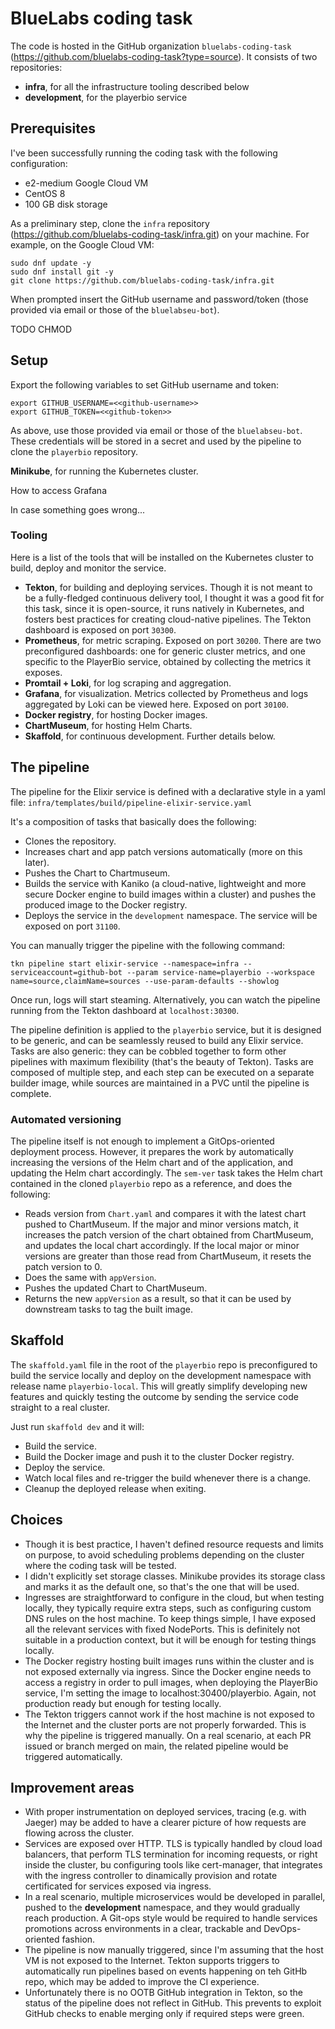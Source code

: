 # BlueLabs coding task
The code is hosted in the GitHub organization `bluelabs-coding-task` (https://github.com/bluelabs-coding-task?type=source). It consists of two repositories:
- **infra**, for all the infrastructure tooling described below
- **development**, for the playerbio service

## Prerequisites
I've been successfully running the coding task with the following configuration:
 - e2-medium Google Cloud VM
 - CentOS 8
 - 100 GB disk storage

As a preliminary step, clone the `infra` repository (https://github.com/bluelabs-coding-task/infra.git) on your machine. For example, on the Google Cloud VM:
```
sudo dnf update -y
sudo dnf install git -y
git clone https://github.com/bluelabs-coding-task/infra.git
```
When prompted insert the GitHub username and password/token (those provided via email or those of the `bluelabseu-bot`).

TODO CHMOD


## Setup
Export the following variables to set GitHub username and token:  
```
export GITHUB_USERNAME=<<github-username>>  
export GITHUB_TOKEN=<<github-token>>
```
As above, use those provided via email or those of the `bluelabseu-bot`. These credentials will be stored in a secret and used by the pipeline to clone the `playerbio` repository.

**Minikube**, for running the Kubernetes cluster.

How to access Grafana

In case something goes wrong...


### Tooling
Here is a list of the tools that will be installed on the Kubernetes cluster to build, deploy and monitor the service.
- **Tekton**, for building and deploying services. Though it is not meant to be a fully-fledged continuous delivery tool, I thought it was a good fit for this task, since it is open-source, it runs natively in Kubernetes, and fosters best practices for creating cloud-native pipelines. The Tekton dashboard is exposed on port `30300`.
- **Prometheus**, for metric scraping. Exposed on port `30200`. There are two preconfigured dashboards: one for generic cluster metrics, and one specific to the PlayerBio service, obtained by collecting the metrics it exposes.
- **Promtail + Loki**, for log scraping and aggregation.
- **Grafana**, for visualization. Metrics collected by Prometheus and logs aggregated by Loki can be viewed here. Exposed on port `30100`.
- **Docker registry**, for hosting Docker images.
- **ChartMuseum**, for hosting Helm Charts.
- **Skaffold**, for continuous development. Further details below.

## The pipeline
The pipeline for the Elixir service is defined with a declarative style in a yaml file: `infra/templates/build/pipeline-elixir-service.yaml`

It's a composition of tasks that basically does the following:
- Clones the repository.
- Increases chart and app patch versions automatically (more on this later).
- Pushes the Chart to Chartmuseum.
- Builds the service with Kaniko (a cloud-native, lightweight and more secure Docker engine to build images within a cluster) and pushes the produced image to the Docker registry.
- Deploys the service in the `development` namespace. The service will be exposed on port `31100`.

You can manually trigger the pipeline with the following command:

`tkn pipeline start elixir-service --namespace=infra --serviceaccount=github-bot --param service-name=playerbio --workspace name=source,claimName=sources --use-param-defaults --showlog`

Once run, logs will start steaming. Alternatively, you can watch the pipeline running from the Tekton dashboard at `localhost:30300`.

The pipeline definition is applied to the `playerbio` service, but it is designed to be generic, and can be seamlessly reused to build any Elixir service.
Tasks are also generic: they can be cobbled together to form other pipelines with maximum flexibility (that's the beauty of Tekton). Tasks are composed of multiple step, and each step can be executed on a separate builder image, while sources are maintained in a PVC until the pipeline is complete.

### Automated versioning
The pipeline itself is not enough to implement a GitOps-oriented deployment process. However, it prepares the work by automatically increasing the versions of the Helm chart and of the application, and updating the Helm chart accordingly.
The `sem-ver` task takes the Helm chart contained in the cloned `playerbio` repo as a reference, and does the following:
- Reads version from `Chart.yaml` and compares it with the latest chart pushed to ChartMuseum. If the major and minor versions match, it increases the patch version of the chart obtained from ChartMuseum, and updates the local chart accordingly. If the local major or minor versions are greater than those read from ChartMuseum, it resets the patch version to 0.
- Does the same with `appVersion`.
- Pushes the updated Chart to ChartMuseum.
- Returns the new `appVersion` as a result, so that it can be used by downstream tasks to tag the built image.

## Skaffold
The `skaffold.yaml` file in the root of the `playerbio` repo is preconfigured to build the service locally and deploy on the development namespace with release name `playerbio-local`. This will greatly simplify developing new features and quickly testing the outcome by sending the service code straight to a real cluster.

Just run `skaffold dev` and it will:
- Build the service.
- Build the Docker image and push it to the cluster Docker registry.
- Deploy the service.
- Watch local files and re-trigger the build whenever there is a change.
- Cleanup the deployed release when exiting.

## Choices
- Though it is best practice, I haven't defined resource requests and limits on purpose, to avoid scheduling problems depending on the cluster where the coding task will be tested.
- I didn't explicitly set storage classes. Minikube provides its storage class and marks it as the default one, so that's the one that will be used.
- Ingresses are straightforward to configure in the cloud, but when testing locally, they typically require extra steps, such as configuring custom DNS rules on the host machine. To keep things simple, I have exposed all the relevant services with fixed NodePorts. This is definitely not suitable in a production context, but it will be enough for testing things locally.
- The Docker registry hosting built images runs within the cluster and is not exposed externally via ingress. Since the Docker engine needs to access a registry in order to pull images, when deploying the PlayerBio service, I'm setting the image to localhost:30400/playerbio. Again, not production ready but enough for testing locally.
- The Tekton triggers cannot work if the host machine is not exposed to the Internet and the cluster ports are not properly forwarded. This is why the pipeline is triggered manually. On a real scenario, at each PR issued or branch merged on main, the related pipeline would be triggered automatically.

## Improvement areas
- With proper instrumentation on deployed services, tracing (e.g. with Jaeger) may be added to have a clearer picture of how requests are flowing across the cluster.
- Services are exposed over HTTP. TLS is typically handled by cloud load balancers, that perform TLS termination for incoming requests, or right inside the cluster, bu configuring tools like cert-manager, that integrates with the ingress controller to dinamically provision and rotate certificated for services exposed via ingress.
- In a real scenario, multiple microservices would be developed in parallel, pushed to the **development** namespace, and they would gradually reach production. A Git-ops style would be required to handle services promotions across environments in a clear, trackable and DevOps-oriented fashion.
- The pipeline is now manually triggered, since I'm assuming that the host VM is not exposed to the Internet. Tekton supports triggers to automatically run pipelines based on events happening on teh GitHb repo, which may be added to improve the CI experience.
- Unfortunately there is no OOTB GitHub integration in Tekton, so the status of the pipeline does not reflect in GitHub. This prevents to exploit GitHub checks to enable merging only if required steps were green.